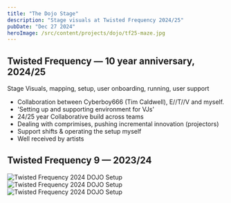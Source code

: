 ```yaml
---
title: "The Dojo Stage"
description: "Stage visuals at Twisted Frequency 2024/25"
pubDate: "Dec 27 2024"
heroImage: /src/content/projects/dojo/tf25-maze.jpg
---
```


## Twisted Frequency — 10 year anniversary, 2024/25

Stage Visuals, mapping, setup, user onboarding, running, user support

- Collaboration between Cyberboy666 (Tim Caldwell), E//T//V and myself.
- 'Setting up and supporting environment for VJs'
- 24/25 year Collaborative build across teams
- Dealing with comprimises, pushing incremental innovation (projectors)
- Support shifts & operating the setup myself
- Well received by artists

## Twisted Frequency 9 — 2023/24

![Twisted Frequency 2024 DOJO Setup](dojo/tf24-3.png)
![Twisted Frequency 2024 DOJO Setup](dojo/tf24-2.png)
![Twisted Frequency 2024 DOJO Setup](dojo/tf24_1.png)
